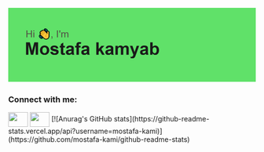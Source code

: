 [![MasterHead](https://github.com/mostafa-kami/mostafa-kami/blob/main/header.png)](https://github.com/mostafa-kami)
<h3 align="left">Connect with me:</h3>
<p align="left">
<a href="https://www.linkedin.com/in/mostafa-kamyab-240645240/" target="blank"><img align="center" src="https://cdn.jsdelivr.net/npm/simple-icons@3.0.1/icons/linkedin.svg" alt="" height="30" width="40" /></a>
<a href="https://www.instagram.com/mostafa_kami_/" target="blank"><img align="center" src="https://cdn.jsdelivr.net/npm/simple-icons@3.0.1/icons/instagram.svg" alt="" height="30" width="40" /></a>
[![Anurag's GitHub stats](https://github-readme-stats.vercel.app/api?username=mostafa-kami)](https://github.com/mostafa-kami/github-readme-stats)
